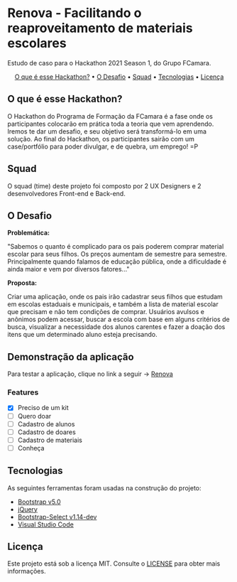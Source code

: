# Renova - Facilitando o reaproveitamento de materiais escolares



Estudo de caso para o Hackathon 2021 Season 1, do Grupo FCamara.

<p align="center">
 <a href="#o-que-é-esse-hackathon">O que é esse Hackathon?</a> •
 <a href="#o-desafio">O Desafio</a> • 
 <a href="#squad">Squad</a> • 
 <a href="#tecnologias">Tecnologias</a> • 
 <a href="#licença">Licença</a>
</p>

## O que é esse Hackathon?

O Hackathon do Programa de Formação da FCamara é a fase onde os participantes colocarão em prática toda a teoria que vem aprendendo. Iremos te dar um desafio, e seu objetivo será transformá-lo em uma solução. Ao final do Hackathon, os participantes sairão com um case/portfólio para poder divulgar, e de quebra, um emprego! =P

## Squad

O squad (time) deste projeto foi composto por 2 UX Designers e 2 desenvolvedores Front-end e Back-end.

## O Desafio

**Problemática:**

"Sabemos o quanto é complicado para os pais poderem comprar material escolar para seus filhos. Os preços aumentam de semestre para semestre. Principalmente quando falamos de educação pública, onde a dificuldade é ainda maior e vem por diversos fatores..."

**Proposta:**

Criar uma aplicação, onde os pais irão cadastrar seus filhos que estudam em escolas estaduais e municipais, e também a lista de material escolar que precisam e não tem condições de comprar. Usuários avulsos e anônimos podem acessar, buscar a escola com base em alguns critérios de busca, visualizar a necessidade dos alunos carentes e fazer a doação dos itens que um determinado aluno esteja precisando.

## Demonstração da aplicação

Para testar a aplicação, clique no link a seguir -> [Renova](https://fcamara-hackathon-2021.github.io/hackathon-squad19/)

### Features

- [x] Preciso de um kit
- [ ] Quero doar
- [ ] Cadastro de alunos
- [ ] Cadastro de doares
- [ ] Cadastro de materiais
- [ ] Conheça

## Tecnologias

As seguintes ferramentas foram usadas na construção do projeto:

- [Bootstrap v5.0](https://getbootstrap.com/)
- [jQuery](https://jquery.com/)
- [Bootstrap-Select v1.14-dev](https://github.com/snapappointments/bootstrap-select)
- [Visual Studio Code](https://code.visualstudio.com/)

## Licença

Este projeto está sob a licença MIT. Consulte o [LICENSE](./LICENSE.md) para obter mais informações.
